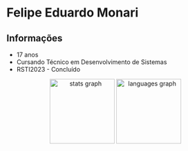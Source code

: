 
# Felipe Eduardo Monari

## Informações
- 17 anos
- Cursando Técnico em Desenvolvimento de Sistemas
- RSTI2023 - Concluído

<div align="center">
  <img src="https://github-readme-stats.vercel.app/api?username=Monari14&hide_title=false&hide_rank=false&show_icons=true&include_all_commits=true&count_private=true&disable_animations=false&theme=github_dark&locale=en&hide_border=false&order=1" height="150" alt="stats graph"  />
  <img src="https://github-readme-stats.vercel.app/api/top-langs?username=Monari14&locale=en&hide_title=false&layout=compact&card_width=320&langs_count=5&theme=github_dark&hide_border=false&order=2" height="150" alt="languages graph"  />
</div>
